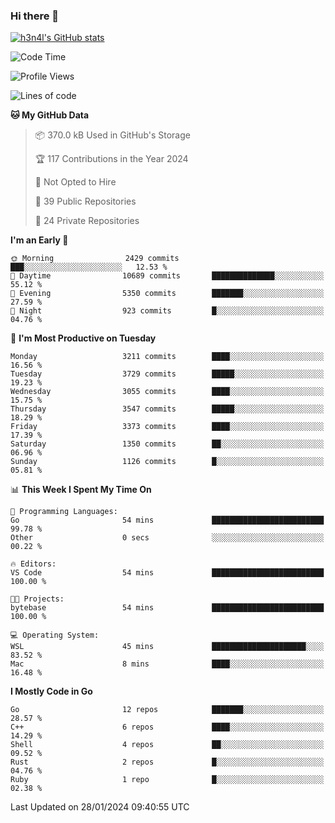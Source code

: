 ### Hi there 👋

[![h3n4l's GitHub stats](https://github-readme-stats.vercel.app/api?username=h3n4l&count_private=true&show_icons=true&theme=radical)](https://github.com/h3n4l/github-readme-stats)

<!--START_SECTION:waka-->
![Code Time](http://img.shields.io/badge/Code%20Time-1%2C833%20hrs%202%20mins-blue)

![Profile Views](http://img.shields.io/badge/Profile%20Views-1-blue)

![Lines of code](https://img.shields.io/badge/From%20Hello%20World%20I%27ve%20Written-5.5%20million%20lines%20of%20code-blue)

**🐱 My GitHub Data** 

> 📦 370.0 kB Used in GitHub's Storage 
 > 
> 🏆 117 Contributions in the Year 2024
 > 
> 🚫 Not Opted to Hire
 > 
> 📜 39 Public Repositories 
 > 
> 🔑 24 Private Repositories 
 > 
**I'm an Early 🐤** 

```text
🌞 Morning                2429 commits        ███░░░░░░░░░░░░░░░░░░░░░░   12.53 % 
🌆 Daytime                10689 commits       ██████████████░░░░░░░░░░░   55.12 % 
🌃 Evening                5350 commits        ███████░░░░░░░░░░░░░░░░░░   27.59 % 
🌙 Night                  923 commits         █░░░░░░░░░░░░░░░░░░░░░░░░   04.76 % 
```
📅 **I'm Most Productive on Tuesday** 

```text
Monday                   3211 commits        ████░░░░░░░░░░░░░░░░░░░░░   16.56 % 
Tuesday                  3729 commits        █████░░░░░░░░░░░░░░░░░░░░   19.23 % 
Wednesday                3055 commits        ████░░░░░░░░░░░░░░░░░░░░░   15.75 % 
Thursday                 3547 commits        █████░░░░░░░░░░░░░░░░░░░░   18.29 % 
Friday                   3373 commits        ████░░░░░░░░░░░░░░░░░░░░░   17.39 % 
Saturday                 1350 commits        ██░░░░░░░░░░░░░░░░░░░░░░░   06.96 % 
Sunday                   1126 commits        █░░░░░░░░░░░░░░░░░░░░░░░░   05.81 % 
```


📊 **This Week I Spent My Time On** 

```text
💬 Programming Languages: 
Go                       54 mins             █████████████████████████   99.78 % 
Other                    0 secs              ░░░░░░░░░░░░░░░░░░░░░░░░░   00.22 % 

🔥 Editors: 
VS Code                  54 mins             █████████████████████████   100.00 % 

🐱‍💻 Projects: 
bytebase                 54 mins             █████████████████████████   100.00 % 

💻 Operating System: 
WSL                      45 mins             █████████████████████░░░░   83.52 % 
Mac                      8 mins              ████░░░░░░░░░░░░░░░░░░░░░   16.48 % 
```

**I Mostly Code in Go** 

```text
Go                       12 repos            ███████░░░░░░░░░░░░░░░░░░   28.57 % 
C++                      6 repos             ████░░░░░░░░░░░░░░░░░░░░░   14.29 % 
Shell                    4 repos             ██░░░░░░░░░░░░░░░░░░░░░░░   09.52 % 
Rust                     2 repos             █░░░░░░░░░░░░░░░░░░░░░░░░   04.76 % 
Ruby                     1 repo              █░░░░░░░░░░░░░░░░░░░░░░░░   02.38 % 
```




 Last Updated on 28/01/2024 09:40:55 UTC
<!--END_SECTION:waka-->

